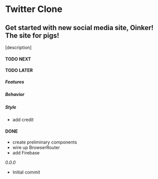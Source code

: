 # Twitter Clone

## Get started with new social media site, Oinker! The site for pigs!

[description]

#### TODO NEXT

#### TODO LATER

##### Features

##### Behavior

##### Style

- add credit

#### DONE

- create preliminary components
- wire up BrowserRouter
- add Firebase

_0.0.0_

- Initial commit
